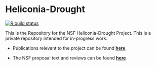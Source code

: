# Heliconia-Drought

<!-- badges: start -->

[![R build status](https://github.com/BrunaLab/Heliconia-Drought/workflows/R-CMD-check/badge.svg)](https://github.com/BrunaLab/Heliconia-Drought/actions)

<!-- badges: end -->

This is the Repository for the NSF Heliconia-Drought Project.
This is a private repository intended for in-progress work.

-   Publications relevant to the project can be found [**here**](https://www.dropbox.com/sh/fbykdjj0zgaa468/AAAukFZ_kthsc3NpcxvmOvdsa?dl=0).

-   The NSF proposal text and reviews can be found [**here**](https://www.dropbox.com/sh/wxj7mgbwlrui6ty/AAAw3UJnPqIsMZ4_lixOlTVNa?dl=0)
